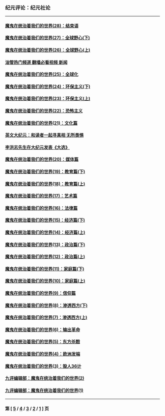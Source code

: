 ### 纪元评论：纪元社论
---
#### [魔鬼在统治着我们的世界(28)：结束语](../../pages/nsc422/n10936246.md?08200330) 
#### [魔鬼在统治着我们的世界(27)：全球野心(下)](../../pages/nsc422/n10928319.md?08200330) 
#### [魔鬼在统治着我们的世界(26)：全球野心(上)](../../pages/nsc422/n10900318.md?08200330) 
#### [油管热门频道 翻墙必看视频 新闻](ok?08200330)
#### [魔鬼在统治着我们的世界(25)：全球化](../../pages/nsc422/n10788205.md?08200330) 
#### [魔鬼在统治着我们的世界(24)：环保主义(下)](../../pages/nsc422/n10695307.md?08200330) 
#### [魔鬼在统治着我们的世界(23)：环保主义(上)](../../pages/nsc422/n10688613.md?08200330) 
#### [魔鬼在统治着我们的世界(22)：恐怖主义](../../pages/nsc422/n10614727.md?08200330) 
#### [魔鬼在统治着我们的世界(21)：文化篇](../../pages/nsc422/n10597706.md?08200330) 
#### [英文大纪元：和读者一起寻真相 无所畏惧](../../pages/nsc422/n12542027.md?08200330) 
#### [李洪志先生在大纪元发表《大选》](../../pages/nsc422/n12534746.md?08200330) 
#### [魔鬼在统治着我们的世界(20)：媒体篇](../../pages/nsc422/n10586579.md?08200330) 
#### [魔鬼在统治着我们的世界(19)：教育篇(下)](../../pages/nsc422/n10564808.md?08200330) 
#### [魔鬼在统治着我们的世界(18)：教育篇(上)](../../pages/nsc422/n10526970.md?08200330) 
#### [魔鬼在统治着我们的世界(17)：艺术篇](../../pages/nsc422/n10499093.md?08200330) 
#### [魔鬼在统治着我们的世界(16)：法律篇](../../pages/nsc422/n10485969.md?08200330) 
#### [魔鬼在统治着我们的世界(15)：经济篇(下)](../../pages/nsc422/n10469975.md?08200330) 
#### [魔鬼在统治着我们的世界(14)：经济篇(上)](../../pages/nsc422/n10457370.md?08200330) 
#### [魔鬼在统治着我们的世界(13)：政治篇(下)](../../pages/nsc422/n10448270.md?08200330) 
#### [魔鬼在统治着我们的世界(12)：政治篇(上)](../../pages/nsc422/n10444576.md?08200330) 
#### [魔鬼在统治着我们的世界(11)：家庭篇(下)](../../pages/nsc422/n10440961.md?08200330) 
#### [魔鬼在统治着我们的世界(10)：家庭篇(上)](../../pages/nsc422/n10435448.md?08200330) 
#### [魔鬼在统治着我们的世界(9)：信仰篇](../../pages/nsc422/n10432159.md?08200330) 
#### [魔鬼在统治着我们的世界(8)：渗透西方(下)](../../pages/nsc422/n10429603.md?08200330) 
#### [魔鬼在统治着我们的世界(7)：渗透西方(上)](../../pages/nsc422/n10426013.md?08200330) 
#### [魔鬼在统治着我们的世界(6)：输出革命](../../pages/nsc422/n10421536.md?08200330) 
#### [魔鬼在统治着我们的世界(5)：东方杀戮](../../pages/nsc422/n10417707.md?08200330) 
#### [魔鬼在统治着我们的世界(4)：欧洲发端](../../pages/nsc422/n10414890.md?08200330) 
#### [魔鬼在统治着我们的世界(3)：毁人36计](../../pages/nsc422/n10411583.md?08200330) 
#### [九评编辑部：魔鬼在统治着我们的世界(2)](../../pages/nsc422/n10410036.md?08200330) 
#### [九评编辑部：魔鬼在统治着我们的世界(1)](../../pages/nsc422/n10406825.md?08200330) 

---
#### 第 [ [5](./5.md?08200330) / [4](./4.md?08200330) / [3](./3.md?08200330) / [2](./2.md?08200330) / [1](./1.md?08200330) ] 页
